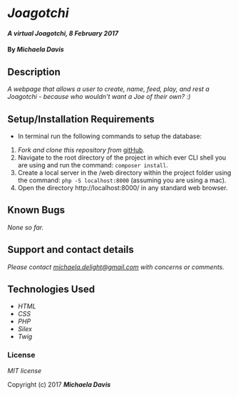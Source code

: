 # _Joagotchi_

#### _A virtual Joagotchi, 8 February 2017_

#### By _**Michaela Davis**_

## Description

_A webpage that allows a user to create, name, feed, play, and rest a Joagotchi - because who wouldn't want a Joe of their own? :)_

## Setup/Installation Requirements

* In terminal run the following commands to setup the database:

1. _Fork and clone this repository from_ [gitHub](https://github.com/michaela-davis/php_joagotchi.git).
2. Navigate to the root directory of the project in which ever CLI shell you are using and run the command: `composer install`.
3. Create a local server in the /web directory within the project folder using the command: `php -S localhost:8000` (assuming you are using a mac).
4. Open the directory http://localhost:8000/ in any standard web browser.

## Known Bugs

_None so far._

## Support and contact details

_Please contact michaela.delight@gmail.com with concerns or comments._

## Technologies Used

* _HTML_
* _CSS_
* _PHP_
* _Silex_
* _Twig_

### License

*MIT license*

Copyright (c) 2017 **_Michaela Davis_**
